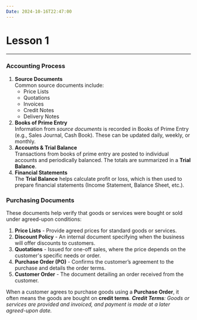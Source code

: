 ```yaml
---
Date: 2024-10-16T22:47:00
---
```

# Lesson 1
---
### Accounting Process
1. **Source Documents**  
    Common source documents include:
    - Price Lists
    - Quotations
    - Invoices
    - Credit Notes
    - Delivery Notes
2. **Books of Prime Entry**  
    Information from *source documents* is recorded in Books of Prime Entry (e.g., Sales Journal, Cash Book). These can be updated daily, weekly, or monthly.
3. **Accounts & Trial Balance**  
    Transactions from books of prime entry are posted to individual accounts and periodically balanced. The totals are summarized in a **Trial Balance**.
4. **Financial Statements**  
    The **Trial Balance** helps calculate profit or loss, which is then used to prepare financial statements (Income Statement, Balance Sheet, etc.).
### Purchasing Documents
These documents help verify that goods or services were bought or sold under agreed-upon conditions:

1. **Price Lists** - Provide agreed prices for standard goods or services.
2. **Discount Policy** - An internal document specifying when the business will offer discounts to customers.
3. **Quotations** - Issued for one-off sales, where the price depends on the customer's specific needs or order.
4. **Purchase Order (PO)** - Confirms the customer’s agreement to the purchase and details the order terms.
5. **Customer Order** - The document detailing an order received from the customer.

When a customer agrees to purchase goods using a **Purchase Order**, it often means the goods are bought on **credit terms**. ***Credit Terms**: Goods or services are provided and invoiced, and payment is made at a later agreed-upon date.*




